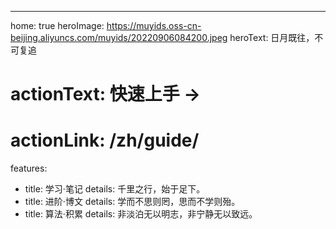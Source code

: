 ---

home: true
heroImage: https://muyids.oss-cn-beijing.aliyuncs.com/muyids/20220906084200.jpeg
heroText: 日月既往，不可复追

# actionText: 快速上手 →

# actionLink: /zh/guide/

features:

- title: 学习·笔记
  details: 千里之行，始于足下。
- title: 进阶·博文
  details: 学而不思则罔，思而不学则殆。
- title: 算法·积累
  details: 非淡泊无以明志，非宁静无以致远。
